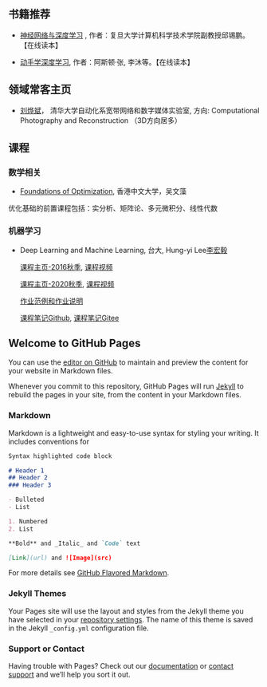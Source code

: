 ## 书籍推荐

* [神经网络与深度学习](https://nndl.github.io) , 作者：复旦大学计算机科学技术学院副教授邱锡鹏。【在线读本】

* [动手学深度学习](http://zh.d2l.ai/index.html), 作者：阿斯顿·张, 李沐等。【在线读本】



## 领域常客主页



* [刘烨斌](http://www.liuyebin.com)， 清华大学自动化系宽带网络和数字媒体实验室, 方向: Computational Photography and Reconstruction （3D方向居多）



## 课程

### 数学相关

* [Foundations of Optimization](http://www1.se.cuhk.edu.hk/~manchoso/1920/engg5501/), 香港中文大学，吴文藻

优化基础的前置课程包括：实分析、矩阵论、多元微积分、线性代数


### 机器学习

* Deep Learning and Machine Learning, 台大, Hung-yi Lee[李宏毅](http://speech.ee.ntu.edu.tw/~tlkagk/index.html)

  [课程主页-2016秋季](http://speech.ee.ntu.edu.tw/~tlkagk/courses_ML16.html), [课程视频](https://www.bilibili.com/video/av9770190/?from=search&seid=17240241049019116161)

  [课程主页-2020秋季](http://speech.ee.ntu.edu.tw/~tlkagk/courses_ML20.html), [课程视频](https://www.bilibili.com/video/BV1JE411g7XF)
  
  [作业范例和作业说明](https://github.com/Iallen520/lhy_DL_Hw)
  
  [课程笔记Github](https://github.com/Sakura-gh/ML-notes), [课程笔记Gitee](https://sakura-gh.gitee.io/ml-notes/)


## Welcome to GitHub Pages

You can use the [editor on GitHub](https://github.com/JoeBlack27/JoeBlack27.github.io/edit/master/README.md) to maintain and preview the content for your website in Markdown files.

Whenever you commit to this repository, GitHub Pages will run [Jekyll](https://jekyllrb.com/) to rebuild the pages in your site, from the content in your Markdown files.

### Markdown

Markdown is a lightweight and easy-to-use syntax for styling your writing. It includes conventions for

```markdown
Syntax highlighted code block

# Header 1
## Header 2
### Header 3

- Bulleted
- List

1. Numbered
2. List

**Bold** and _Italic_ and `Code` text

[Link](url) and ![Image](src)
```

For more details see [GitHub Flavored Markdown](https://guides.github.com/features/mastering-markdown/).

### Jekyll Themes

Your Pages site will use the layout and styles from the Jekyll theme you have selected in your [repository settings](https://github.com/JoeBlack27/JoeBlack27.github.io/settings). The name of this theme is saved in the Jekyll `_config.yml` configuration file.

### Support or Contact

Having trouble with Pages? Check out our [documentation](https://help.github.com/categories/github-pages-basics/) or [contact support](https://github.com/contact) and we’ll help you sort it out.

